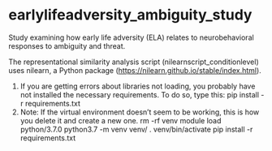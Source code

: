 # earlylifeadversity_ambiguity_study
Study examining how early life adversity (ELA) relates to neurobehavioral responses to ambiguity and threat.


The representational similarity analysis script (nilearnscript_conditionlevel) uses nilearn, a Python package (https://nilearn.github.io/stable/index.html).
1. If you are getting errors about libraries not loading, you probably have not installed the necessary requirements. To do so, type this: pip install -r requirements.txt
2. Note: If the virtual environment doesn’t seem to be working, this is how you delete it and create a new one.
rm -rf venv
module load python/3.7.0
python3.7 -m venv venv/
. venv/bin/activate
pip install -r requirements.txt

